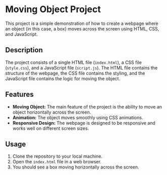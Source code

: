 # Moving Object Project

This project is a simple demonstration of how to create a webpage where an object (in this case, a box) moves across the screen using HTML, CSS, and JavaScript.

## Description

The project consists of a single HTML file (`index.html`), a CSS file (`style.css`), and a JavaScript file (`script.js`). The HTML file contains the structure of the webpage, the CSS file contains the styling, and the JavaScript file contains the logic for moving the object.

## Features

- **Moving Object:** The main feature of the project is the ability to move an object horizontally across the screen.
- **Animation:** The object moves smoothly using CSS animations.
- **Responsive Design:** The webpage is designed to be responsive and works well on different screen sizes.

## Usage

1. Clone the repository to your local machine.
2. Open the `index.html` file in a web browser.
3. You should see a box moving horizontally across the screen.

